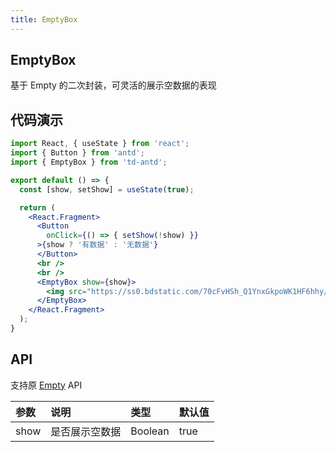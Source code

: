 ```yaml
---
title: EmptyBox
---
```


## EmptyBox

基于 Empty 的二次封装，可灵活的展示空数据的表现

## 代码演示

```jsx
import React, { useState } from 'react';
import { Button } from 'antd';
import { EmptyBox } from 'td-antd';

export default () => {
  const [show, setShow] = useState(true);

  return (
    <React.Fragment>
      <Button
        onClick={() => { setShow(!show) }}
      >{show ? '有数据' : '无数据'}
      </Button>
      <br />
      <br />
      <EmptyBox show={show}>
        <img src="https://ss0.bdstatic.com/70cFvHSh_Q1YnxGkpoWK1HF6hhy/it/u=137628589,3436980029&fm=26&gp=0.jpg" />
      </EmptyBox>
    </React.Fragment>
  );
}
```

## API

支持原 [Empty](https://3x.ant.design/components/empty-cn/) API

|参数|说明|类型|默认值|
|:--|:--|:--|:--|
|show|是否展示空数据|Boolean|true|

